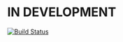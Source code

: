 # IN DEVELOPMENT  

[![Build Status](https://travis-ci.org/Ridersk/spotify-clone.svg?branch=stable)](https://travis-ci.org/github/Ridersk/spotify-clone)
